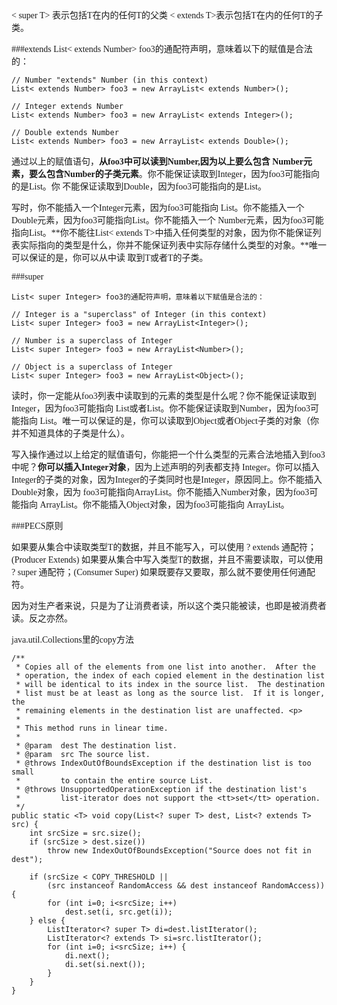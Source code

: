 <font face="微软雅黑">
< super T>   表示包括T在内的任何T的父类  
< extends T>表示包括T在内的任何T的子类。

###extends
	List< extends Number> foo3的通配符声明，意味着以下的赋值是合法的：
	 
	// Number "extends" Number (in this context) 	 
	List< extends Number> foo3 = new ArrayList< extends Number>(); 
	 
	// Integer extends Number 	 
	List< extends Number> foo3 = new ArrayList< extends Integer>(); 
	 
	// Double extends Number 	 
	List< extends Number> foo3 = new ArrayList< extends Double>(); 

通过以上的赋值语句，**从foo3中可以读到Number,因为以上要么包含 Number元素，要么包含Number的子类元素**。你不能保证读取到Integer，因为foo3可能指向的是List<Double>。你 不能保证读取到Double，因为foo3可能指向的是List<Integer>。

写时，你不能插入一个Integer元素，因为foo3可能指向 List<Double>。你不能插入一个Double元素，因为foo3可能指向List<Integer>。你不能插入一个 Number元素，因为foo3可能指向List<Integer>。**你不能往List< extends T>中插入任何类型的对象，因为你不能保证列表实际指向的类型是什么，你并不能保证列表中实际存储什么类型的对象。**唯一可以保证的是，你可以从中读 取到T或者T的子类。

###super

	List< super Integer> foo3的通配符声明，意味着以下赋值是合法的： 
	 
	// Integer is a "superclass" of Integer (in this context) 	 
	List< super Integer> foo3 = new ArrayList<Integer>(); 
	 
	// Number is a superclass of Integer 	 
	List< super Integer> foo3 = new ArrayList<Number>(); 
	 
	// Object is a superclass of Integer 	 
	List< super Integer> foo3 = new ArrayList<Object>(); 


读时，你一定能从foo3列表中读取到的元素的类型是什么呢？你不能保证读取到Integer，因为foo3可能指向 List<Number>或者List<Object>。你不能保证读取到Number，因为foo3可能指向 List<Object>。唯一可以保证的是，你可以读取到Object或者Object子类的对象（你并不知道具体的子类是什么）。

写入操作通过以上给定的赋值语句，你能把一个什么类型的元素合法地插入到foo3中呢？**你可以插入Integer对象**，因为上述声明的列表都支持 Integer。你可以插入Integer的子类的对象，因为Integer的子类同时也是Integer，原因同上。你不能插入Double对象，因为 foo3可能指向ArrayList<Integer>。你不能插入Number对象，因为foo3可能指向 ArrayList<Integer>。你不能插入Object对象，因为foo3可能指向 ArrayList<Integer>。


###PECS原则

如果要从集合中读取类型T的数据，并且不能写入，可以使用 ? extends 通配符；(Producer Extends)
如果要从集合中写入类型T的数据，并且不需要读取，可以使用 ? super 通配符；(Consumer Super)
如果既要存又要取，那么就不要使用任何通配符。

因为对生产者来说，只是为了让消费者读，所以这个类只能被读，也即是被消费者读。反之亦然。

java.util.Collections里的copy方法

    /**
     * Copies all of the elements from one list into another.  After the
     * operation, the index of each copied element in the destination list
     * will be identical to its index in the source list.  The destination
     * list must be at least as long as the source list.  If it is longer, the
     * remaining elements in the destination list are unaffected. <p>
     *
     * This method runs in linear time.
     *
     * @param  dest The destination list.
     * @param  src The source list.
     * @throws IndexOutOfBoundsException if the destination list is too small
     *         to contain the entire source List.
     * @throws UnsupportedOperationException if the destination list's
     *         list-iterator does not support the <tt>set</tt> operation.
     */
    public static <T> void copy(List<? super T> dest, List<? extends T> src) {
        int srcSize = src.size();
        if (srcSize > dest.size())
            throw new IndexOutOfBoundsException("Source does not fit in dest");

        if (srcSize < COPY_THRESHOLD ||
            (src instanceof RandomAccess && dest instanceof RandomAccess)) {
            for (int i=0; i<srcSize; i++)
                dest.set(i, src.get(i));
        } else {
            ListIterator<? super T> di=dest.listIterator();
            ListIterator<? extends T> si=src.listIterator();
            for (int i=0; i<srcSize; i++) {
                di.next();
                di.set(si.next());
            }
        }
    }